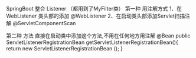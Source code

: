 SpringBoot 整合 Listener （都用到了MyFilter类）
第一种 用注解方式
    1、在 WebListener 类头部的添加 
        @WebListener
    2、在启动类头部添加Servlet扫描注解
        @ServletComponentScan


第二种 方法
    直接在启动类中添加这个方法,不用在任何地方用注解
    @Bean
    public ServletListenerRegistrationBean<MyListener> getServletListenerRegistrationBean(){
        return new ServletListenerRegistrationBean<MyListener> ();
    }